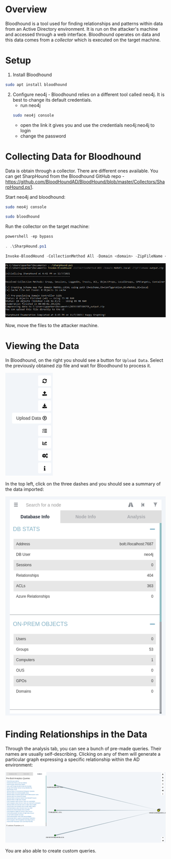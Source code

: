 # Overview
Bloodhound is a tool used for finding relationships and patterns within data from an Active Directory environment. It is run on the attacker's machine and accessed through a web interface. Bloodhound operates on data and this data comes from a *collector* which is executed on the target machine.

# Setup
1. Install Bloodhound
```bash
sudo apt install bloodhound
```

2. Configure neo4j - Bloodhound relies on a different tool called neo4j. It is best to change its default credentials.
	- run neo4j
	```bash
	sudo neo4j console
	```
	- open the link it gives you and use the credentials neo4j:neo4j to login
	- change the password

# Collecting Data for Bloodhound
Data is obtain through a collector. There are different ones available. You can get SharpHound from the Bloodhound GitHub repo - https://github.com/BloodHoundAD/BloodHound/blob/master/Collectors/SharpHound.ps1.

Start neo4j and bloodhound:
```bash
sudo neo4j console
```
```bash
sudo bloodhound
```

Run the collector on the target machine:
```powershell
powershell -ep bypass
```
```powershell
. .\SharpHound.ps1
```
```powershell
Invoke-BloodHound -CollectionMethod All -Domain <domain> -ZipFileName <output file>
```

![](Resources/Images/bloodhound/sharphoundcollector.png)

Now, move the files to the attacker machine.

# Viewing the Data
In Bloodhound, on the right you should see a button for `Upload Data`. Select the previously obtained zip file and wait for Bloodhound to process it.

![](Resources/Images/bloodhound/uploaddata.png)

In the top left, click on the three dashes and you should see a summary of the data imported:

![](Resources/Images/bloodhound/importedsummary.png)

# Finding Relationships in the Data
Through the analysis tab, you can see a bunch of pre-made queries. Their names are usually self-describing. Clicking on any of them will generate a particular graph expressing a specific relationship within the AD environment:

![](Resources/Images/bloodhound/domainadmins.png)

You are also able to create custom queries.